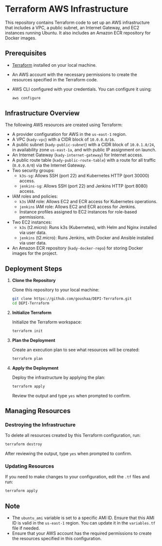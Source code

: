 # Terraform AWS Infrastructure

This repository contains Terraform code to set up an AWS infrastructure that includes a VPC, a public subnet, an Internet Gateway, and EC2 instances running Ubuntu. It also includes an Amazon ECR repository for Docker images.

## Prerequisites

- [Terraform](https://www.terraform.io/downloads.html) installed on your local machine.
- An AWS account with the necessary permissions to create the resources specified in the Terraform code.
- AWS CLI configured with your credentials. You can configure it using:

    ```bash
    aws configure
    ```

## Infrastructure Overview

The following AWS resources are created using Terraform:

- A provider configuration for AWS in the `us-east-1` region.
- A VPC (`kady-vpc`) with a CIDR block of `10.0.0.0/16`.
- A public subnet (`kady-public-subnet`) with a CIDR block of `10.0.1.0/24`, in availability zone `us-east-1a`, and with public IP assignment on launch.
- An Internet Gateway (`kady-internet-gateway`) for Internet access.
- A public route table (`kady-public-route-table`) with a route for all traffic (`0.0.0.0/0`) via the Internet Gateway.
- Two security groups:
  - `k3s-sg`: Allows SSH (port 22) and Kubernetes HTTP (port 30000) access.
  - `jenkins-sg`: Allows SSH (port 22) and Jenkins HTTP (port 8080) access.
- IAM roles and policies:
  - `k3s` IAM role: Allows EC2 and ECR access for Kubernetes operations.
  - `jenkins` IAM role: Allows EC2 and ECR access for Jenkins.
  - Instance profiles assigned to EC2 instances for role-based permissions.
- Two EC2 instances:
  - `k3s` (t2.micro): Runs k3s (Kubernetes), with Helm and Nginx installed via user data.
  - `jenkins` (t2.micro): Runs Jenkins, with Docker and Ansible installed via user data.
- An Amazon ECR repository (`kady-docker-repo`) for storing Docker images for the project.

## Deployment Steps

1. **Clone the Repository**

   Clone this repository to your local machine:

   ```bash
   git clone https://github.com/goushaa/DEPI-Terraform.git
   cd DEPI-Terraform
   ```

2. **Initialize Terraform**

   Initialize the Terraform workspace:

   ```bash
   terraform init
   ```

3. **Plan the Deployment**

   Create an execution plan to see what resources will be created:

   ```bash
   terraform plan
   ```   

4. **Apply the Deployment**

   Deploy the infrastructure by applying the plan:

   ```bash
   terraform apply
   ```    
   Review the output and type `yes` when prompted to confirm.

## Managing Resources

### Destroying the Infrastructure

To delete all resources created by this Terraform configuration, run:

```bash
terraform destroy
```
After reviewing the output, type `yes` when prompted to confirm.

### Updating Resources

If you need to make changes to your configuration, edit the `.tf` files and run:

```bash
terraform apply
```

## Note

- The `ubuntu_ami` variable is set to a specific AMI ID. Ensure that this AMI ID is valid in the `us-east-1` region. You can update it in the `variables.tf` file if needed.
- Ensure that your AWS account has the required permissions to create the resources specified in this configuration.

